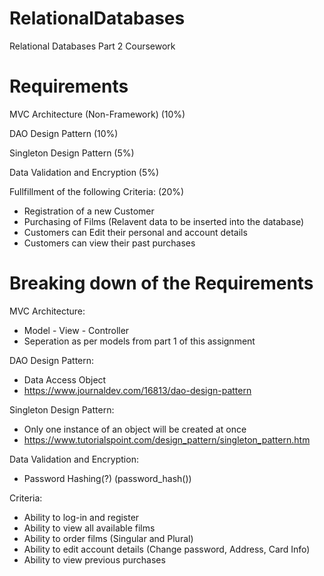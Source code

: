 # RelationalDatabases
Relational Databases Part 2 Coursework

# Requirements

MVC Architecture (Non-Framework)          (10%)

DAO Design Pattern                        (10%)

Singleton Design Pattern                  (5%)

Data Validation and Encryption            (5%)

Fullfillment of the following Criteria:   (20%)


- Registration of a new Customer
- Purchasing of Films (Relavent data to be inserted into the database)
- Customers can Edit their personal and account details
- Customers can view their past purchases

# Breaking down of the Requirements

MVC Architecture:
- Model - View - Controller
- Seperation as per models from part 1 of this assignment


DAO Design Pattern:
- Data Access Object
- https://www.journaldev.com/16813/dao-design-pattern


Singleton Design Pattern:
- Only one instance of an object will be created at once
- https://www.tutorialspoint.com/design_pattern/singleton_pattern.htm


Data Validation and Encryption:
- Password Hashing(?) (password_hash())


Criteria:
- Ability to log-in and register
- Ability to view all available films
- Ability to order films (Singular and Plural)
- Ability to edit account details (Change password, Address, Card Info)
- Ability to view previous purchases



